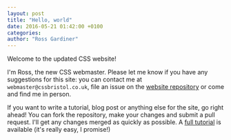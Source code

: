 ```yaml
---
layout: post
title: "Hello, world"
date: 2016-05-21 01:42:00 +0100
categories:
author: "Ross Gardiner"
---
```

Welcome to the updated CSS website!

I'm Ross, the new CSS webmaster. Please let me know if you have any suggestions for this site: you can contact me at `webmaster@cssbristol.co.uk`, file an issue on the [website repository](https://github.com/cssbristol/cssbristol.github.io) or come and find me in person.

If you want to write a tutorial, blog post or anything else for the site, go right ahead! You can fork the repository, make your changes and submit a pull request. I'll get any changes merged as quickly as possible. A [full tutorial](/tutorials/post-on-the-site/) is available (it's really easy, I promise!)
